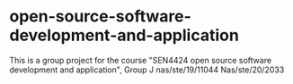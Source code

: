 # open-source-software-development-and-application
This is a group project for the course "SEN4424 open source software development and application", Group J
nas/ste/19/11044
Nas/ste/20/2033
